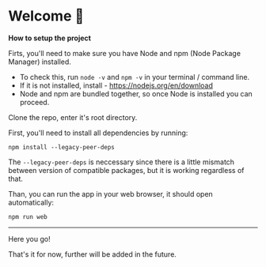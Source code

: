 # Welcome 👋

**How to setup the project**


Firts, you'll need to make sure you have Node and npm (Node Package Manager) installed.
- To check this, run `node -v` and `npm -v` in your terminal / command line.
- If it is not installed, install - https://nodejs.org/en/download
- Node and npm are bundled together, so once Node is installed you can proceed.

Clone the repo, enter it's root directory.

First, you'll need to install all dependencies by running:

`npm install --legacy-peer-deps`

The `--legacy-peer-deps` is neccessary since there is a little mismatch between version of compatible packages, but it is working regardless of that.

Than, you can run the app in your web browser, it should open automatically:

`npm run web`

---

Here you go!

That's it for now, further will be added in the future.
